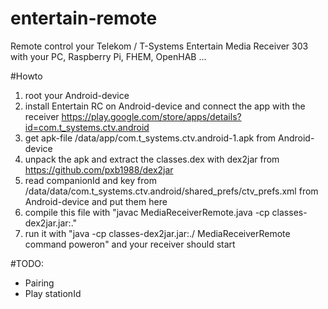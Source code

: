 # entertain-remote
Remote control your Telekom / T-Systems Entertain Media Receiver 303 with your PC, Raspberry Pi, FHEM, OpenHAB ...

#Howto
  1. root your Android-device
  2. install Entertain RC on Android-device and connect the app with the receiver https://play.google.com/store/apps/details?id=com.t_systems.ctv.android
  3. get apk-file /data/app/com.t_systems.ctv.android-1.apk from Android-device
  4. unpack the apk and extract the classes.dex with dex2jar from https://github.com/pxb1988/dex2jar
  4. read companionId and key from /data/data/com.t_systems.ctv.android/shared_prefs/ctv_prefs.xml from Android-device and put them here
  5. compile this file with "javac MediaReceiverRemote.java -cp classes-dex2jar.jar:."
  6. run it with "java -cp classes-dex2jar.jar:./ MediaReceiverRemote command poweron" and your receiver should start

#TODO:
  * Pairing
  * Play stationId
